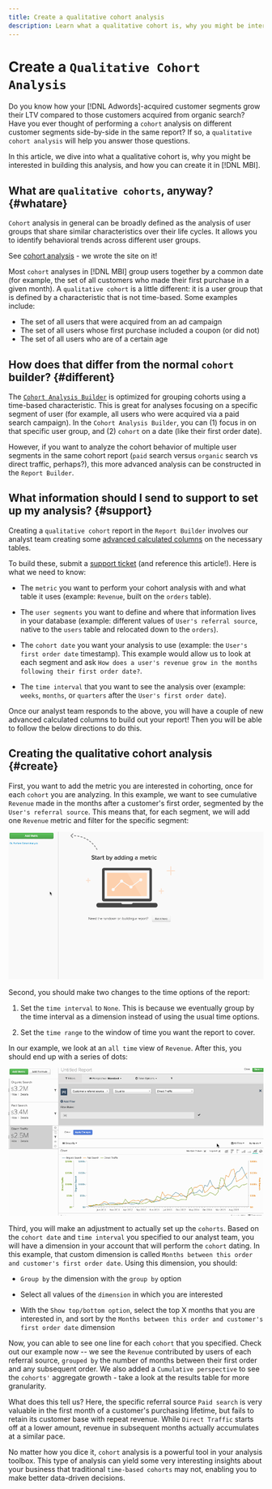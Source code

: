 ```yaml
---
title: Create a qualitative cohort analysis
description: Learn what a qualitative cohort is, why you might be interested in building this analysis, and how you can create it in [!DNL MBI].
---
```

# Create a `Qualitative Cohort Analysis`

Do you know how your [!DNL Adwords]-acquired customer segments grow their LTV compared to those customers acquired from organic search? Have you ever thought of performing a `cohort` analysis on different customer segments side-by-side in the same report? If so, a `qualitative cohort analysis` will help you answer those questions.

In this article, we dive into what a qualitative cohort is, why you might be interested in building this analysis, and how you can create it in [!DNL MBI].

## What are `qualitative cohorts`, anyway? {#whatare}

`Cohort` analysis in general can be broadly defined as the analysis of user groups that share similar characteristics over their life cycles. It allows you to identify behavioral trends across different user groups.

See [cohort analysis](https://www.cohortanalysis.com/) - we wrote the site on it!

Most `cohort` analyses in [!DNL MBI] group users together by a common date (for example, the set of all customers who made their first purchase in a given month). A `qualitative cohort` is a little different: it is a user group that is defined by a characteristic that is not time-based. Some examples include:

* The set of all users that were acquired from an ad campaign
* The set of all users whose first purchase included a coupon (or did not)
* The set of all users who are of a certain age

## How does that differ from the normal `cohort` builder? {#different}

The [`Cohort Analysis Builder`](../dev-reports/cohort-rpt-bldr.md) is optimized for grouping cohorts using a time-based characteristic. This is great for analyses focusing on a specific segment of user (for example, all users who were acquired via a paid search campaign). In the `Cohort Analysis Builder`, you can (1) focus in on that specific user group, and (2) `cohort` on a date (like their first order date).

However, if you want to analyze the cohort behavior of multiple user segments in the same cohort report (`paid` search versus `organic` search vs direct traffic, perhaps?), this more advanced analysis can be constructed in the `Report Builder`.

## What information should I send to support to set up my analysis? {#support}

Creating a `qualitative cohort` report in the `Report Builder` involves our analyst team creating some [advanced calculated columns](../data-warehouse-mgr/creating-calculated-columns.md) on the necessary tables.

To build these, submit a [support ticket](../../guide-overview.md) (and reference this article!). Here is what we need to know:

* The `metric` you want to perform your cohort analysis with and what table it uses (example: `Revenue`, built on the `orders` table).

* The `user segments` you want to define and where that information lives in your database (example: different values of `User's referral source`, native to the `users` table and relocated down to the `orders`).

* The `cohort date` you want your analysis to use (example: the `User's first order date` timestamp). This example would allow us to look at each segment and ask `How does a user's revenue grow in the months following their first order date?`.

* The `time interval` that you want to see the analysis over (example: `weeks`, `months`, or `quarters` after the `User's first order date`).

Once our analyst team responds to the above, you will have a couple of new advanced calculated columns to build out your report! Then you will be able to follow the below directions to do this.

## Creating the qualitative cohort analysis {#create}

First, you want to add the metric you are interested in cohorting, once for each `cohort` you are analyzing. In this example, we want to see cumulative `Revenue` made in the months after a customer's first order, segmented by the `User's referral source`. This means that, for each segment, we will add one `Revenue` metric and filter for the specific segment:

![](../../assets/qualcohort1.gif)

Second, you should make two changes to the time options of the report:

1. Set the `time interval` to `None`. This is because we eventually group by the time interval as a dimension instead of using the usual time options.

1. Set the `time range` to the window of time you want the report to cover.

In our example, we look at an `all time` view of `Revenue`. After this, you should end up with a series of dots:

![](../../assets/qualcohort2.gif)

Third, you will make an adjustment to actually set up the `cohorts`. Based on the `cohort date` and `time interval` you specified to our analyst team, you will have a dimension in your account that will perform the `cohort` dating. In this example, that custom dimension is called `Months between this order and customer's first order date`. Using this dimension, you should:

* `Group by` the dimension with the `group by` option

* Select all values of the `dimension` in which you are interested

* With the `Show top/bottom option`, select the top X months that you are interested in, and sort by the `Months between this order and customer's first order date` dimension

Now, you can able to see one line for each `cohort` that you specified. Check out our example now -- we see the `Revenue` contributed by users of each referral source, `grouped by` the number of months between their first order and any subsequent order. We also added a `Cumulative perspective` to see the `cohorts'` aggregate growth - take a look at the results table for more granularity.

What does this tell us? Here, the specific referral source `Paid search` is very valuable in the first month of a customer's purchasing lifetime, but fails to retain its customer base with repeat revenue. While `Direct Traffic` starts off at a lower amount, revenue in subsequent months actually accumulates at a similar pace.

No matter how you dice it, `cohort` analysis is a powerful tool in your analysis toolbox. This type of analysis can yield some very interesting insights about your business that traditional `time-based cohorts` may not, enabling you to make better data-driven decisions.
